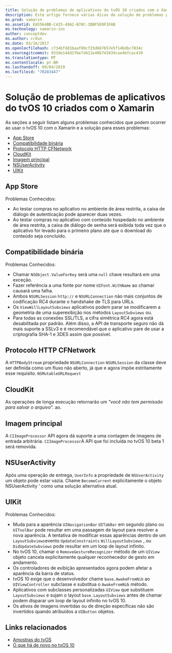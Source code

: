 ```yaml
---
title: Solução de problemas de aplicativos do tvOS 10 criados com o Xamarin
description: Este artigo fornece várias dicas de solução de problemas para trabalhar com o tvOS 10 em aplicativos Xamarin. Ele descreve problemas relacionados à loja de aplicativos, compatibilidade binária, CFNetwork HttpProtocol, CloudKit, imagem principal, NSUserActivity e UIKit.
ms.prod: xamarin
ms.assetid: EA5564BB-C415-49A2-B70C-3DBF5E0F3FAB
ms.technology: xamarin-ios
author: conceptdev
ms.author: crdun
ms.date: 03/16/2017
ms.openlocfilehash: c734bfdd1baaf89cf25d687657e5f14bdbc7834c
ms.sourcegitcommit: 933de144d1fbe7d412e49b743839cae4bfcac439
ms.translationtype: MT
ms.contentlocale: pt-BR
ms.lasthandoff: 09/04/2019
ms.locfileid: "70283447"
---
```

# <a name="troubleshooting-tvos-10-apps-built-with-xamarin"></a>Solução de problemas de aplicativos do tvOS 10 criados com o Xamarin

As seções a seguir listam alguns problemas conhecidos que podem ocorrer ao usar o tvOS 10 com o Xamarin e a solução para esses problemas:

- [App Store](#App-Store)
- [Compatibilidade binária](#Binary-Compatibility)
- [Protocolo HTTP CFNetwork](#CFNetwork-HTTP-Protocol)
- [CloudKit](#CloudKit)
- [Imagem principal](#CoreImage)
- [NSUserActivity](#NSUserActivity)
- [UIKit](#UIKit)

<a name="App-Store" />

## <a name="app-store"></a>App Store

Problemas Conhecidos:

- Ao testar compras no aplicativo no ambiente de área restrita, a caixa de diálogo de autenticação pode aparecer duas vezes.
- Ao testar compras no aplicativo com conteúdo hospedado no ambiente de área restrita, a caixa de diálogo de senha será exibida toda vez que o aplicativo for levado para o primeiro plano até que o download do conteúdo seja concluído.

<a name="Binary-Compatibility" />

## <a name="binary-compatibility"></a>Compatibilidade binária

Problemas Conhecidos:

- Chamar `NSObject.ValueForKey` será uma `null` chave resultará em uma exceção.
- Fazer referência a uma fonte por nome `UIFont.WithName` ao chamar causará uma falha.
- Ambos `NSURLSession` `http://` e `NSURLConnection` não mais conjuntos de codificação RC4 durante o handshake de TLS para URLs.
- Os `ViewWillLayoutSubviews` aplicativos podem parar se modificarem a geometria de uma superexibição nos métodos `LayoutSubviews` ou.
- Para todas as conexões SSL/TLS, a cifra simétrica RC4 agora está desabilitada por padrão. Além disso, a API de transporte seguro não dá mais suporte a SSLv3 e é recomendável que o aplicativo pare de usar a criptografia SHA-1 e 3DES assim que possível.

<a name="CFNetwork-HTTP-Protocol" />

## <a name="cfnetwork-http-protocol"></a>Protocolo HTTP CFNetwork

A `HTTPBodyStream` propriedade `NSURLConnection` `NSURLSession` da classe deve ser definida como um fluxo não aberto, já que e agora impõe estritamente esse requisito. `NSMutableURLRequest`

<a name="CloudKit" />

## <a name="cloudkit"></a>CloudKit

As operações de longa execução retornarão um _"você não tem permissão para salvar o arquivo"._ ao.

<a name="CoreImage" />

## <a name="core-image"></a>Imagem principal

A `CIImageProcessor` API agora dá suporte a uma contagem de imagens de entrada arbitrária. `CIImageProcessor`A API que foi incluída no tvOS 10 beta 1 será removida.

<a name="NSUserActivity" />

## <a name="nsuseractivity"></a>NSUserActivity

Após uma operação de entrega, `UserInfo` a propriedade de `NSUserActivity` um objeto pode estar vazia. Chame `BecomeCurrent` explicitamente o objeto NSUserActivity ' como uma solução alternativa atual.

<a name="UIKit" />

## <a name="uikit"></a>UIKit

Problemas Conhecidos:

- Muda para a aparência `UINavigationBar` `UITabBar` em segundo plano ou `UIToolBar` pode resultar em uma passagem de layout para resolver a nova aparência. A tentativa de modificar essas aparências dentro de um `LayoutSubviews`evento `UpdateConstraints` `WillLayoutSubviews` , ou `DidUpdateSubviews` pode resultar em um loop de layout infinito.
- No tvOS 10, chamar o `RemoveGestureRecognizer` método de um `UIView` objeto cancela explicitamente qualquer reconhecedor de gesto em andamento.
- Os controladores de exibição apresentados agora podem afetar a aparência da barra de status.
- tvOS 10 exige que o desenvolvedor chame `base.AwakeFromNib` ao `UIViewController` subclasse e substitua o `AwakeFromNib` método.
- Aplicativos com subclasses personalizadas `UIView` que substituem `LayoutSubviews` e sujam o layout `base.LayoutSubviews` antes de chamar podem disparar um loop de layout infinito no tvOS 10.
- Os ativos de imagens invertidas ou de direção específicas não são invertidos quando atribuídos a `UIButton` objetos.

## <a name="related-links"></a>Links relacionados

- [Amostras do tvOS](https://docs.microsoft.com/samples/browse/?products=xamarin&term=Xamarin.iOS+tvOS)
- [O que há de novo no tvOS 10](https://developer.apple.com/library/prerelease/content/releasenotes/General/WhatsNewinTVOS/Articles/tvOS10.html#//apple_ref/doc/uid/TP40017259-SW1)
